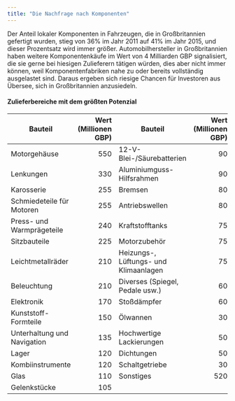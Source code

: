 ```yaml
---
title: "Die Nachfrage nach Komponenten"
---
```


Der Anteil lokaler Komponenten in Fahrzeugen, die in Großbritannien gefertigt wurden, stieg von 36% im Jahr 2011 auf 41% im Jahr 2015, und dieser Prozentsatz wird immer größer.  Automobilhersteller in Großbritannien haben weitere Komponentenkäufe im Wert von 4 Milliarden GBP signalisiert, die sie gerne bei hiesigen Zulieferern tätigen würden, dies aber nicht immer können, weil Komponentenfabriken nahe zu oder bereits vollständig ausgelastet sind. Daraus ergeben sich riesige Chancen für Investoren aus Übersee, sich in Großbritannien anzusiedeln.

#### Zulieferbereiche mit dem größten Potenzial

| Bauteil | Wert (Millionen GBP) | Bauteil  | Wert (Millionen GBP) |
|---|---:|---|---:|
| Motorgehäuse | 550 | 12-V-Blei-/Säurebatterien | 90 |
| Lenkungen | 330 | Aluminiumguss-Hilfsrahmen | 90 |
| Karosserie | 255 | Bremsen | 80 |
| Schmiedeteile für Motoren | 255 | Antriebswellen | 80 |
| Press- und Warmprägeteile | 240 | Kraftstofftanks | 75 |
| Sitzbauteile | 225 | Motorzubehör | 75 |
| Leichtmetallräder | 210 | Heizungs-, Lüftungs- und Klimaanlagen | 75 |
| Beleuchtung | 210 | Diverses (Spiegel, Pedale usw.) | 60 |
| Elektronik | 170 | Stoßdämpfer | 60 |
| Kunststoff-Formteile | 150 | Ölwannen | 30 |
| Unterhaltung und Navigation | 135 | Hochwertige Lackierungen | 50 |
| Lager | 120 | Dichtungen | 50 |
| Kombiinstrumente | 120 | Schaltgetriebe | 30 |
| Glas | 110 | Sonstiges | 520 |
| Gelenkstücke | 105 |
